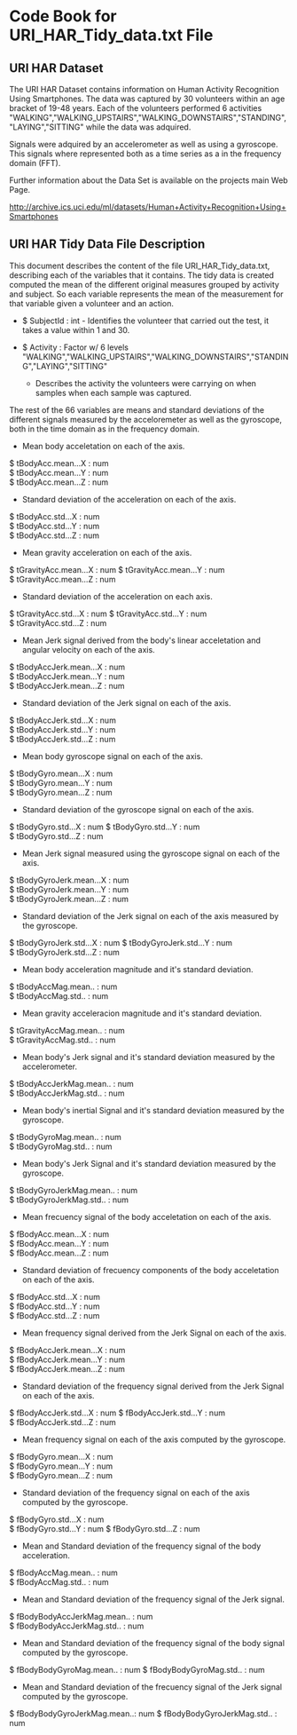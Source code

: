 <h1>Code Book for URI_HAR_Tidy_data.txt File</h1>

<h2>URI HAR Dataset</h2>

The URI HAR Dataset contains information on Human Activity Recognition Using Smartphones. The data was captured by 30 volunteers within
an age bracket of 19-48 years. Each of the volunteers performed 6 activities "WALKING","WALKING_UPSTAIRS","WALKING_DOWNSTAIRS","STANDING","LAYING","SITTING" while
the data was adquired.

Signals were adquired by an accelerometer as well as using a gyroscope. This signals where represented both as a time series as a
in the frequency domain (FFT).

Further information about the Data Set is available on the projects main Web Page.

http://archive.ics.uci.edu/ml/datasets/Human+Activity+Recognition+Using+Smartphones 

<h2>URI HAR Tidy Data File Description</h2>

This document describes the content of the file URI_HAR_Tidy_data.txt, describing each of the variables that it contains.
The tidy data is created computed the mean of the different original measures grouped by activity and subject. So each variable
represents the mean of the measurement for that variable given a volunteer and an action.

- $ SubjectId : int - Identifies the volunteer that carried out the test, it takes a value within 1 and 30.

- $ Activity  : Factor w/ 6 levels "WALKING","WALKING_UPSTAIRS","WALKING_DOWNSTAIRS","STANDING","LAYING","SITTING"

  - Describes the activity the volunteers were carrying on when samples when each sample was captured.

The rest of the 66 variables are means and standard deviations of the different signals measured by the acceloremeter as well
as the gyroscope, both in the time domain as in the frequency domain.

- Mean body acceletation on each of the axis.

 $ tBodyAcc.mean...X          : num  
 $ tBodyAcc.mean...Y          : num     
 $ tBodyAcc.mean...Z          : num  
 
- Standard deviation of the acceleration on each of the axis.
 
 $ tBodyAcc.std...X           : num  
 $ tBodyAcc.std...Y           : num     
 $ tBodyAcc.std...Z           : num 

- Mean gravity acceleration on each of the axis.
 
 $ tGravityAcc.mean...X       : num
 $ tGravityAcc.mean...Y       : num   
 $ tGravityAcc.mean...Z       : num  

- Standard deviation of the acceleration on each axis.

 $ tGravityAcc.std...X        : num
 $ tGravityAcc.std...Y        : num      
 $ tGravityAcc.std...Z        : num  

- Mean Jerk signal derived from the body's linear acceletation and angular velocity on each of the axis.  
 
 $ tBodyAccJerk.mean...X      : num  
 $ tBodyAccJerk.mean...Y      : num      
 $ tBodyAccJerk.mean...Z      : num  

- Standard deviation of the Jerk signal on each of the axis.
 
 $ tBodyAccJerk.std...X       : num  
 $ tBodyAccJerk.std...Y       : num        
 $ tBodyAccJerk.std...Z       : num 
 
- Mean body gyroscope signal on each of the axis.
 
 $ tBodyGyro.mean...X         : num  
 $ tBodyGyro.mean...Y         : num       
 $ tBodyGyro.mean...Z         : num 

- Standard deviation of the gyroscope signal on each of the axis.

 $ tBodyGyro.std...X          : num 
 $ tBodyGyro.std...Y          : num         
 $ tBodyGyro.std...Z          : num  
 
- Mean Jerk signal measured using the gyroscope signal on each of the axis.
 
 $ tBodyGyroJerk.mean...X     : num  
 $ tBodyGyroJerk.mean...Y     : num        
 $ tBodyGyroJerk.mean...Z     : num  

- Standard deviation of the Jerk signal on each of the axis measured by the gyroscope.

 $ tBodyGyroJerk.std...X      : num 
 $ tBodyGyroJerk.std...Y      : num        
 $ tBodyGyroJerk.std...Z      : num  

- Mean body acceleration magnitude and it's standard deviation.

 $ tBodyAccMag.mean..         : num         
 $ tBodyAccMag.std..          : num
 
- Mean gravity acceleracion magnitude and it's standard deviation.
 
 $ tGravityAccMag.mean..      : num       
 $ tGravityAccMag.std..       : num
 
- Mean body's Jerk signal and it's standard deviation measured by the accelerometer.
 
 $ tBodyAccJerkMag.mean..     : num       
 $ tBodyAccJerkMag.std..      : num

- Mean body's inertial Signal and it's standard deviation measured by the gyroscope.
 
 $ tBodyGyroMag.mean..        : num      
 $ tBodyGyroMag.std..         : num  
 
- Mean body's Jerk Signal and it's standard deviation measured by the gyroscope.

 $ tBodyGyroJerkMag.mean..    : num       
 $ tBodyGyroJerkMag.std..     : num  

- Mean frecuency signal of the body acceletation on each of the axis.
 
 $ fBodyAcc.mean...X          : num  
 $ fBodyAcc.mean...Y          : num      
 $ fBodyAcc.mean...Z          : num 
 
- Standard deviation of frecuency components of the body acceletation on each of the axis. 

 $ fBodyAcc.std...X           : num  
 $ fBodyAcc.std...Y           : num       
 $ fBodyAcc.std...Z           : num  
 
- Mean frequency signal derived from the Jerk Signal on each of the axis.
 
 $ fBodyAccJerk.mean...X      : num  
 $ fBodyAccJerk.mean...Y      : num  
 $ fBodyAccJerk.mean...Z      : num 
 
- Standard deviation of the frequency signal derived from the Jerk Signal on each of the axis.

 $ fBodyAccJerk.std...X       : num 
 $ fBodyAccJerk.std...Y       : num  
 $ fBodyAccJerk.std...Z       : num  
 
- Mean frequency signal on each of the axis computed by the gyroscope.

 $ fBodyGyro.mean...X         : num  
 $ fBodyGyro.mean...Y         : num  
 $ fBodyGyro.mean...Z         : num 

- Standard deviation of the frequency signal on each of the axis computed by the gyroscope.

 $ fBodyGyro.std...X          : num  
 $ fBodyGyro.std...Y          : num 
 $ fBodyGyro.std...Z          : num 

- Mean and Standard deviation of the frequency signal of the body acceleration.

 $ fBodyAccMag.mean..         : num  
 $ fBodyAccMag.std..          : num 

- Mean and Standard deviation of the frequency signal of the Jerk signal.
 
 $ fBodyBodyAccJerkMag.mean.. : num  
 $ fBodyBodyAccJerkMag.std..  : num  
 
- Mean and Standard deviation of the frequency signal of the body signal computed by the gyroscope.
 
 $ fBodyBodyGyroMag.mean..    : num 
 $ fBodyBodyGyroMag.std..     : num 
 
- Mean and Standard deviation of the frecuency signal of the Jerk signal computed by the gyroscope.

 $ fBodyBodyGyroJerkMag.mean..: num
 $ fBodyBodyGyroJerkMag.std.. : num  
